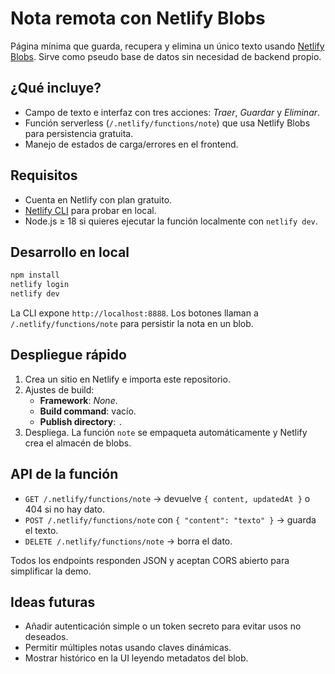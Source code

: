 # Nota remota con Netlify Blobs

Página mínima que guarda, recupera y elimina un único texto usando [Netlify Blobs](https://docs.netlify.com/storage/blobs/). Sirve como pseudo base de datos sin necesidad de backend propio.

## ¿Qué incluye?

- Campo de texto e interfaz con tres acciones: _Traer_, _Guardar_ y _Eliminar_.
- Función serverless (`/.netlify/functions/note`) que usa Netlify Blobs para persistencia gratuita.
- Manejo de estados de carga/errores en el frontend.

## Requisitos

- Cuenta en Netlify con plan gratuito.
- [Netlify CLI](https://docs.netlify.com/cli/get-started/) para probar en local.
- Node.js ≥ 18 si quieres ejecutar la función localmente con `netlify dev`.

## Desarrollo en local

```bash
npm install
netlify login
netlify dev
```

La CLI expone `http://localhost:8888`. Los botones llaman a `/.netlify/functions/note` para persistir la nota en un blob.

## Despliegue rápido

1. Crea un sitio en Netlify e importa este repositorio.
2. Ajustes de build:
   - **Framework**: _None_.
   - **Build command**: vacío.
   - **Publish directory**: `.`
3. Despliega. La función `note` se empaqueta automáticamente y Netlify crea el almacén de blobs.

## API de la función

- `GET /.netlify/functions/note` → devuelve `{ content, updatedAt }` o 404 si no hay dato.
- `POST /.netlify/functions/note` con `{ "content": "texto" }` → guarda el texto.
- `DELETE /.netlify/functions/note` → borra el dato.

Todos los endpoints responden JSON y aceptan CORS abierto para simplificar la demo.

## Ideas futuras

- Añadir autenticación simple o un token secreto para evitar usos no deseados.
- Permitir múltiples notas usando claves dinámicas.
- Mostrar histórico en la UI leyendo metadatos del blob.
